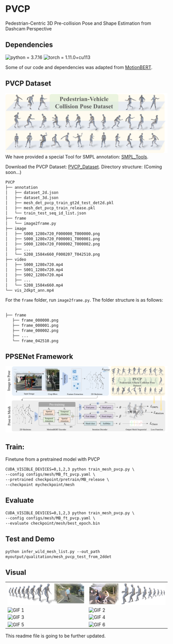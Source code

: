 # PVCP
Pedestrian-Centric 3D Pre-collision Pose and Shape Estimation from Dashcam Perspective

## Dependencies
![python = 3.7.16](https://img.shields.io/badge/python-3.7.16-green)
![torch = 1.11.0+cu113](https://img.shields.io/badge/torch-1.11.0%2Bcu113-yellowgreen)

Some of our code and dependencies was adapted from [MotionBERT](https://github.com/Walter0807/MotionBERT).

## PVCP Dataset
![PVCP](image/PVCP_dataset.png)
We have provided a special Tool for SMPL annotation: [SMPL_Tools](https://anonymous.4open.science/r/SMPL_Tools-0C7A).

Download the PVCP Dataset: [PVCP_Dataset](https://github.com/).
Directory structure: (Coming soon...)

```shell script
PVCP
├── annotation
│   ├── dataset_2d.json
│   ├── dataset_3d.json
│   ├── mesh_det_pvcp_train_gt2d_test_det2d.pkl
│   ├── mesh_det_pvcp_train_release.pkl
│   └── train_test_seq_id_list.json
├── frame
│   └── image2frame.py
├── image
│   ├── S000_1280x720_F000000_T000000.png
│   ├── S000_1280x720_F000001_T000001.png
│   ├── S000_1280x720_F000002_T000002.png
│   ├── ...
│   └── S208_1584x660_F000207_T042510.png
├── video
│   ├── S000_1280x720.mp4
│   ├── S001_1280x720.mp4
│   ├── S002_1280x720.mp4
│   ├── ...
│   └── S208_1584x660.mp4
└── vis_2dkpt_ann.mp4
```
For the `frame` folder, run `image2frame.py`. The folder structure is as follows:
```shell script

├── frame
   ├── frame_000000.png
   ├── frame_000001.png
   ├── frame_000002.png
   ├── ...
   └── frame_042510.png
```
## PPSENet Framework
![PPSENet](image/framework_pipline.png)

## Train: 
Finetune from a pretrained model with PVCP
```shell script
CUDA_VISIBLE_DEVICES=0,1,2,3 python train_mesh_pvcp.py \
--config configs/mesh/MB_ft_pvcp.yaml \
--pretrained checkpoint/pretrain/MB_release \
--checkpoint mycheckpoint/mesh
```

## Evaluate
```shell script
CUDA_VISIBLE_DEVICES=0,1,2,3 python train_mesh_pvcp.py \
--config configs/mesh/MB_ft_pvcp.yaml \
--evaluate checkpoint/mesh/best_epoch.bin 
```

## Test and Demo
```shell script
python infer_wild_mesh_list.py --out_path myoutput/qualitation/mesh_pvcp_test_from_2ddet
```

## Visual

<table>
  <tr>
    <td><img src="image/seq_1.png" alt="PNG 1" width="380"/></td>
    <td><img src="image/seq_2.png" alt="PNG 2" width="380"/></td>
  </tr>
  <tr>
    <td><img src="image/50.gif" alt="GIF 1" width="380"/></td>
    <td><img src="image/54.gif" alt="GIF 2" width="380"/></td>
  </tr>
  <tr>
    <td><img src="image/63.gif" alt="GIF 3" width="380"/></td>
    <td><img src="image/74.gif" alt="GIF 4" width="380"/></td>
  </tr>
  <tr>
    <td><img src="image/72.gif" alt="GIF 5" width="380"/></td>
    <td><img src="image/87.gif" alt="GIF 6" width="380"/></td>
  </tr>
</table>


This readme file is going to be further updated.
